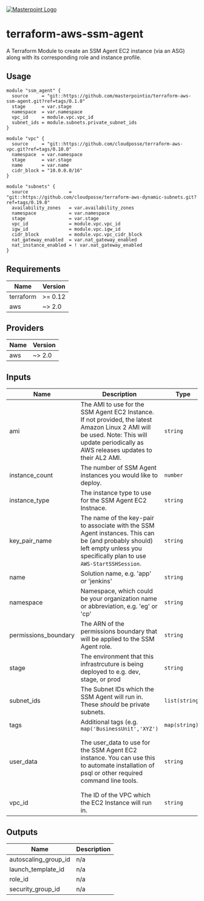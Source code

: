 [![Masterpoint Logo](https://i.imgur.com/RDLnuQO.png)](https://masterpoint.io)

# terraform-aws-ssm-agent

A Terraform Module to create an SSM Agent EC2 instance (via an ASG) along with its corresponding role and instance profile.

## Usage

```hcl
module "ssm_agent" {
  source     = "git::https://github.com/masterpointio/terraform-aws-ssm-agent.git?ref=tags/0.1.0"
  stage      = var.stage
  namespace  = var.namespace
  vpc_id     = module.vpc.vpc_id
  subnet_ids = module.subnets.private_subnet_ids
}

module "vpc" {
  source     = "git::https://github.com/cloudposse/terraform-aws-vpc.git?ref=tags/0.10.0"
  namespace  = var.namespace
  stage      = var.stage
  name       = var.name
  cidr_block = "10.0.0.0/16"
}

module "subnets" {
  source               = "git::https://github.com/cloudposse/terraform-aws-dynamic-subnets.git?ref=tags/0.19.0"
  availability_zones   = var.availability_zones
  namespace            = var.namespace
  stage                = var.stage
  vpc_id               = module.vpc.vpc_id
  igw_id               = module.vpc.igw_id
  cidr_block           = module.vpc.vpc_cidr_block
  nat_gateway_enabled  = var.nat_gateway_enabled
  nat_instance_enabled = ! var.nat_gateway_enabled
}
```

## Requirements

| Name | Version |
|------|---------|
| terraform | >= 0.12 |
| aws | ~> 2.0 |

## Providers

| Name | Version |
|------|---------|
| aws | ~> 2.0 |

## Inputs

| Name | Description | Type | Default | Required |
|------|-------------|------|---------|:--------:|
| ami | The AMI to use for the SSM Agent EC2 Instance. If not provided, the latest Amazon Linux 2 AMI will be used. Note: This will update periodically as AWS releases updates to their AL2 AMI. | `string` | `""` | no |
| instance\_count | The number of SSM Agent instances you would like to deploy. | `number` | `1` | no |
| instance\_type | The instance type to use for the SSM Agent EC2 Instnace. | `string` | `"t3.nano"` | no |
| key\_pair\_name | The name of the key-pair to associate with the SSM Agent instances. This can be (and probably should) left empty unless you specifically plan to use `AWS-StartSSHSession`. | `string` | `null` | no |
| name | Solution name, e.g. 'app' or 'jenkins' | `string` | `"ssm-agent"` | no |
| namespace | Namespace, which could be your organization name or abbreviation, e.g. 'eg' or 'cp' | `string` | n/a | yes |
| permissions\_boundary | The ARN of the permissions boundary that will be applied to the SSM Agent role. | `string` | `""` | no |
| stage | The environment that this infrastrcuture is being deployed to e.g. dev, stage, or prod | `string` | n/a | yes |
| subnet\_ids | The Subnet IDs which the SSM Agent will run in. These *should* be private subnets. | `list(string)` | n/a | yes |
| tags | Additional tags (e.g. `map('BusinessUnit','XYZ')` | `map(string)` | `{}` | no |
| user\_data | The user\_data to use for the SSM Agent EC2 instance. You can use this to automate installation of psql or other required command line tools. | `string` | `"#!/bin/bash\n# NOTE: Since we're using a latest Amazon Linux AMI, we shouldn't need this,\n# but we'll update it to be sure.\ncd /tmp\nsudo yum install -y https://s3.amazonaws.com/ec2-downloads-windows/SSMAgent/latest/linux_amd64/amazon-ssm-agent.rpmnsudo systemctl enable amazon-ssm-agent\nsudo systemctl start amazon-ssm-agent\n"` | no |
| vpc\_id | The ID of the VPC which the EC2 Instance will run in. | `string` | n/a | yes |

## Outputs

| Name | Description |
|------|-------------|
| autoscaling\_group\_id | n/a |
| launch\_template\_id | n/a |
| role\_id | n/a |
| security\_group\_id | n/a |

